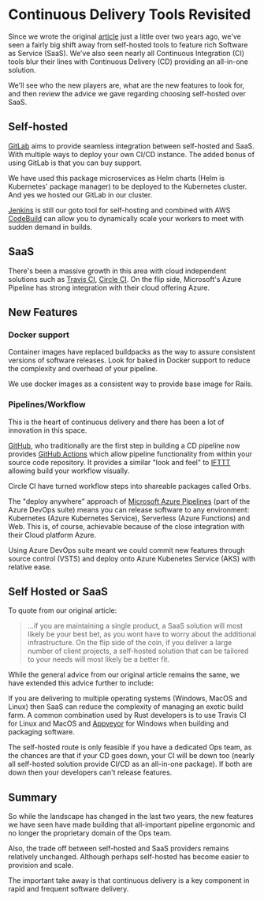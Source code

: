 # Continuous Delivery Tools Revisited

Since we wrote the original [article](https://www.madetech.com/blog/continuous-delivery-tools) just a little over two years ago, we've seen a fairly big shift away from self-hosted tools to feature rich Software as Service (SaaS). We've also seen nearly all Continuous Integration (CI) tools blur their lines with Continuous Delivery (CD) providing an all-in-one solution.

We'll see who the new players are, what are the new features to look for, and then review the advice we gave regarding choosing self-hosted over SaaS.

## Self-hosted

[GitLab](https://about.gitlab.com/pricing/#self-managed) aims to provide seamless integration between self-hosted and SaaS. With multiple ways to deploy your own CI/CD instance. The added bonus of using GitLab is that you can buy support.

We have used this package microservices as Helm charts (Helm is Kubernetes' package manager) to be deployed to the Kubernetes cluster. And yes we hosted our GitLab in our cluster.

[Jenkins](https://jenkins.io/) is still our goto tool for self-hosting and combined with AWS [CodeBuild](https://aws.amazon.com/codebuild/) can allow you to dynamically scale your workers to meet with sudden demand in builds.

## SaaS

There's been a massive growth in this area with cloud independent solutions such as [Travis CI](https://travis-ci.org/), [Circle CI](https://circleci.com/). On the flip side, Microsoft's Azure Pipeline has strong integration with their cloud offering Azure.

## New Features

### Docker support

Container images have replaced buildpacks as the way to assure consistent versions of software releases. Look for baked in Docker support to reduce the complexity and overhead of your pipeline.

We use docker images as a consistent way to provide base image for Rails.

### Pipelines/Workflow

This is the heart of continuous delivery and there has been a lot of innovation in this space.

[GitHub](https://github.com/), who traditionally are the first step in building a CD pipeline now provides [GitHub Actions](https://developer.github.com/actions/) which allow pipeline functionality from within your source code repository. It provides a similar "look and feel" to [IFTTT](https://ifttt.com/) allowing build your workflow visually.

Circle CI have turned workflow steps into shareable packages called Orbs.

The "deploy anywhere" approach of [Microsoft Azure Pipelines](https://azure.microsoft.com/en-us/services/devops/pipelines/) (part of the Azure DevOps suite) means you can release software to any environment: Kubernetes (Azure Kubernetes Service),  Serverless (Azure Functions) and Web. This is, of course, achievable because of the close integration with their Cloud platform Azure.

Using Azure DevOps suite meant we could commit new features through source control (VSTS) and deploy onto Azure Kubenetes Service (AKS) with relative ease.

## Self Hosted or SaaS

To quote from our original article:

> ...if you are maintaining a single product, a SaaS solution will most likely be your best bet, as you wont have to worry about the additional infrastructure. On the flip side of the coin, if you deliver a large number of client projects, a self-hosted solution that can be tailored to your needs will most likely be a better fit.

While the general advice from our original article remains the same, we have extended this advice further to include:

If you are delivering to multiple operating systems (Windows, MacOS and Linux) then SaaS can reduce the complexity of managing an exotic build farm. A common combination used by Rust developers is to use Travis CI for Linux and MacOS and [Appveyor](https://www.appveyor.com/) for Windows when building and packaging software.

The self-hosted route is only feasible if you have a dedicated Ops team, as the chances are that if your CD goes down, your CI will be down too (nearly all self-hosted solution provide CI/CD as an all-in-one package). If both are down then your developers can't release features.

## Summary

So while the landscape has changed in the last two years, the new features we have seen have made building that all-important pipeline ergonomic and no longer the proprietary domain of the Ops team.

Also, the trade off between self-hosted and SaaS providers remains relatively unchanged. Although perhaps self-hosted has become easier to provision and scale.

The important take away is that continuous delivery is a key component in rapid and frequent software delivery.